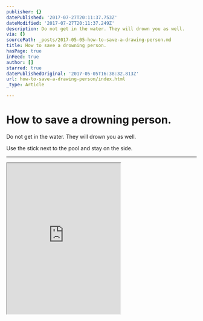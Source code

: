 ```yaml
---
publisher: {}
datePublished: '2017-07-27T20:11:37.753Z'
dateModified: '2017-07-27T20:11:37.249Z'
description: Do not get in the water. They will drown you as well.
via: {}
sourcePath: _posts/2017-05-05-how-to-save-a-drawing-person.md
title: How to save a drowning person.
hasPage: true
inFeed: true
author: []
starred: true
datePublishedOriginal: '2017-05-05T16:38:32.813Z'
url: how-to-save-a-drawing-person/index.html
_type: Article

---
```

# How to save a drowning person.

Do not get in the water. They will drown you as well.

Use the stick next to the pool and stay on the side.

---

<iframe src="https://the-grid.github.io/ed-userhtml/?g=eJx9U11vmzAUfedXXGUPkKzAe0sz0eC0THxEQFb1qXLwTfFGDMUmUdX2v8-Epqu2ahJC2PdwzvG51x7je-DscsK4fOzlvao6pGwy91xdmBueLDveqrlhuLOZMQPIyCKNY5IEJIBFmizD63XmF2GawA8_C_2riOTnQIKwAD8JYJ2M6AKKGwI5WRyRVyRKb6FIIUxykhUQ3CV-HC40Q7QmOSyzNIa7dJ3BKvKLZZrFkGawiHNnMBARP0vg9uYOArIMkzC5Hrhz8kcfQv3EqzQr_KQ4h0qpVp677nhAp2x2LmU7Ltxe8D12ktZlw9D9UjZiyx_6jireCHtPO043NcqZaxh6AW_5jCi4hG0vygEJ1hSeDVVx6bT0AZ2-q3XVPKlix3-1yDh1ZMlRlOhWzcFWjS3pHm1qs44euHiwW-2kEa55AeC6kGFb0xJh5V-T-3UWwYGrCp6avoNBxJRQUtEIXtIahvLJ7QcfnKFQfMuxO9r5j6jW_FsyDHTPwmVIsn-VdWyPPcIH_nf11wvDsE7BDLkMxEGamMU4Em-Nv9ENisKEjLlqe6wp-52mOwM5rJxSz6BCUuOwaZnjDJrTC0M6sis_j_dDe3G3Qeb8lObxB1S-Uh3f9Aotk1FFbcV3KBXdteYZfBV4gECrWVPNbzGn0uMPLy_axaZhT1OHti0Ktqh4zSypIa9TS78993QxPNG8fa5qpBIBxZAFfKd7mh8LoBrYcy2jKgSPgr5h28vJJ2P5TRfuT3STud4azi-hbQ7YIYPNEwQj2nOpvqHvyr8BmJ07kw" height="400" style=""></iframe>
